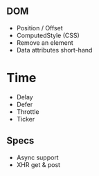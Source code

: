 ## DOM

* Position / Offset
* ComputedStyle (CSS)
* Remove an element
* Data attributes short-hand


# Time

* Delay
* Defer
* Throttle
* Ticker


## Specs

* Async support
* XHR get & post
